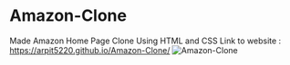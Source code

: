 # Amazon-Clone
Made Amazon Home Page Clone Using HTML and CSS 
Link to website : https://arpit5220.github.io/Amazon-Clone/
![Amazon-Clone](https://github.com/arpit5220/Amazon-Clone/assets/94009815/7adc58c3-6df0-400e-92b2-3c1be46b419c)


